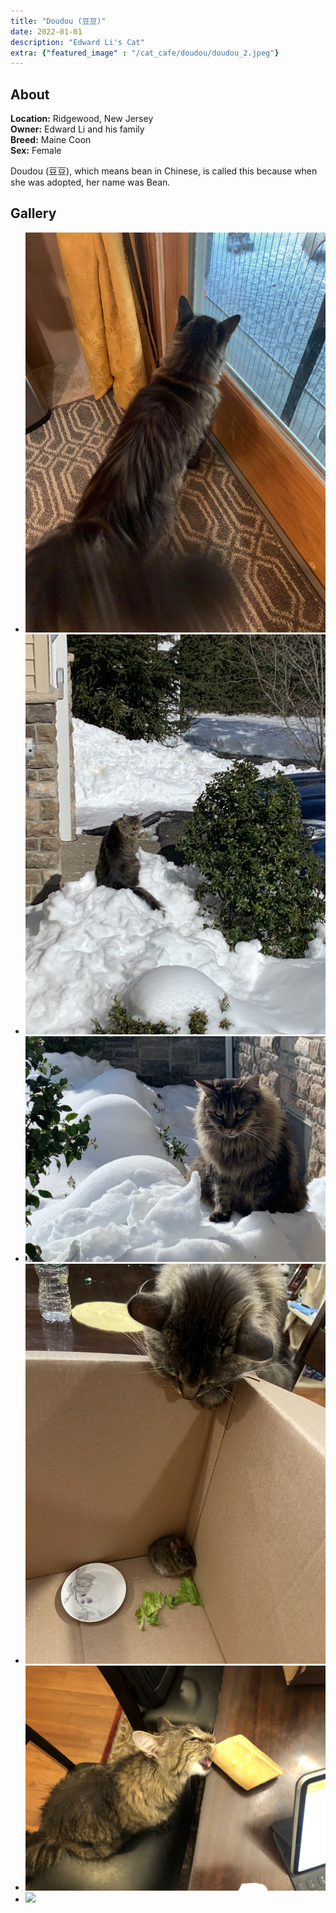 ```yaml
---
title: "Doudou (豆豆)"
date: 2022-01-01
description: "Edward Li's Cat"
extra: {"featured_image" : "/cat_cafe/doudou/doudou_2.jpeg"}
---
```


## About

**Location:** Ridgewood, New Jersey  
**Owner:** Edward Li and his family  
**Breed:** Maine Coon  
**Sex:** Female  

Doudou (豆豆), which means bean in Chinese, is called this because when she was adopted, her name was Bean. 

<head>
<link rel="stylesheet" href="/cat_cafe/collage.css">
</head>

## Gallery
<ul class="columns">
  <li class="item"><img src="/cat_cafe/doudou/doudou_1.jpeg"></li>
  <li class="item"><img src="/cat_cafe/doudou/doudou_3.jpeg"></li>
  <li class="item"><img src="/cat_cafe/doudou/doudou_2.jpeg"></li>
  <li class="item"><img src="/cat_cafe/doudou/doudou_4.jpeg"></li>
  <li class="item"><img src="/cat_cafe/doudou/doudou_6.jpeg"></li>
  <li class="item"><img src="/cat_cafe/doudou/doudou_5.jpeg"></li>
</ul>